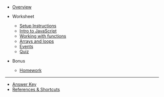 - [Overview](/javascript/)

- Worksheet

  - [Setup Instructions](/javascript/setup/)
  - [Intro to JavaScript](/javascript/1-js-intro/)
  - [Working with functions](/javascript/2-function/)
  - [Arrays and loops](/javascript/3-array-loop/)
  - [Events](/javascript/4-events/)
  - [Quiz](/javascript/quiz.md)

- Bonus
  - [Homework](/javascript/homework/homework.md)

---

- [Answer Key](/javascript/answer-key.md)
- [References & Shortcuts](/javascript/references/)
